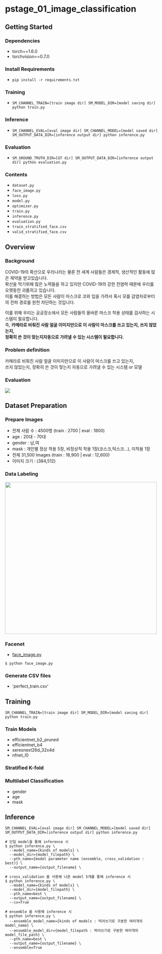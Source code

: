# pstage_01_image_classification

## Getting Started    
### Dependencies
- torch==1.6.0
- torchvision==0.7.0                                                              

### Install Requirements
- `pip install -r requirements.txt`

### Training
- `SM_CHANNEL_TRAIN=[train image dir] SM_MODEL_DIR=[model saving dir] python train.py`

### Inference
- `SM_CHANNEL_EVAL=[eval image dir] SM_CHANNEL_MODEL=[model saved dir] SM_OUTPUT_DATA_DIR=[inference output dir] python inference.py`

### Evaluation
- `SM_GROUND_TRUTH_DIR=[GT dir] SM_OUTPUT_DATA_DIR=[inference output dir] python evaluation.py`

### Contents
- `dataset.py`
- `face_image.py`
- `loss.py`
- `model.py`
- `optimizer.py`
- `train.py`
- `inference.py`
- `evaluation.py`
- `train_stratified_face.csv`
- `valid_stratified_face.csv`

## Overview
### Background
COVID-19의 확산으로 우리나라는 물론 전 세계 사람들은 경제적, 생산적인 활동에 많은 제약을 받고있습니다. </br>
확산을 막기위해 많은 노력들을 하고 있지만 COVID-19의 강한 전염력 때문에 우리를 오랫동안 괴롭히고 있습니다. </br>
이를 해결하는 방법은 모든 사람이 마스크로 코와 입을 가려서 혹시 모를 감염자로부터의 전파 경로를 원천 차단하는 것입니다.

이를 위해 우리는 공공장소에서 모든 사람들의 올바른 마스크 착용 상태를 검사하는 시스템이 필요합니다. </br>
즉, **카메라로 비춰진 사람 얼굴 이미지만으로 이 사람이 마스크를 쓰고 있는지, 쓰지 않았는지, </br>
정확히 쓴 것이 맞는지자동으로 가려낼 수 있는 시스템이 필요합니다.**

### Problem definition
카메라로 비춰진 사람 얼굴 이미지만으로 이 사람이 마스크를 쓰고 있는지, </br>
쓰지 않았는지, 정확히 쓴 것이 맞는지 자동으로 가려낼 수 있는 시스템 or 모델

### Evaluation
<img src="https://www.googleapis.com/download/storage/v1/b/kaggle-user-content/o/inbox%2F6390139%2Fb19f3db709b41788c3b1333ef1ae11a9%2Ff1score.png?generation=1608093256720406&alt=media">

## Dataset Preparation
### Prepare Images
- 전체 사람 수 : 4500명 (train : 2700 | eval : 1800)
- age : 20대 - 70대
- gender : 남,여
- mask : 개인별 정상 착용 5장, 비정상적 착용 1장(코스크,턱스크...), 미착용 1장
- 전체 31,500 Images (train : 18,900 | eval : 12,600)
- 이미지 크기 : (384,512)

### Data Labeling
<img src="https://user-images.githubusercontent.com/68593821/131881060-c6d16a84-1138-4a28-b273-418ea487548d.png" height="500"/>

### Facenet
 - [face_image.py](https://github.com/boostcampaitech2/image-classification-level1-06/blob/main/face_image.py)

```
$ python face_image.py
```

### Generate CSV files
- 'perfect_train.csv'

## Training
`SM_CHANNEL_TRAIN=[train image dir] SM_MODEL_DIR=[model saving dir] python train.py`

### Train Models
- efficientnet_b2_pruned 
- efficientnet_b4
- seresnext26d_32x4d
- nfnet_l0

### Stratified K-fold
### Multilabel Classification
- gender
- age
- mask


## Inference
`SM_CHANNEL_EVAL=[eval image dir] SM_CHANNEL_MODEL=[model saved dir] SM_OUTPUT_DATA_DIR=[inference output dir] python inference.py`

```
# 단일 model을 통해 inference 시
$ python inference.py \
  --model_name={kinds of models} \
  --model_dir={model_filepath} \
  --pth_name={model parameter name (ensemble, cross_validation : best)} \
  --output_name={output_filename} \
```

```
# cross_validation 을 사용해 나온 model 5개를 통해 inference 시
$ python inference.py \
  --model_name={kinds of models} \
  --model_dir={model_filepath} \
  --pth_name=best \
  --output_name={output_filename} \
  --cv=True
```

```
# ensemble 을 사용해 inference 시
$ python inference.py \
  --ensemble_model_name={kinds of models : 띄어쓰기로 구분한 여러개의 model_name} \
  --ensemble_model_dir={model_filepath : 띄어쓰기로 구분한 여러개의 model_file_path} \
  --pth_name=best \
  --output_name={output_filename} \
  --ensemble=True
```

